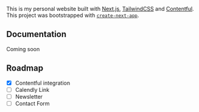This is my personal website built with [Next.js](https://nextjs.org/), [TailwindCSS](https://www.tailwindcss.com) and [Contentful](https://www.contentful.com). This project was bootstrapped with [`create-next-app`](https://github.com/vercel/next.js/tree/canary/packages/create-next-app).

## Documentation

Coming soon

## Roadmap
- [x] Contentful integration
- [ ] Calendly Link
- [ ] Newsletter
- [ ] Contact Form